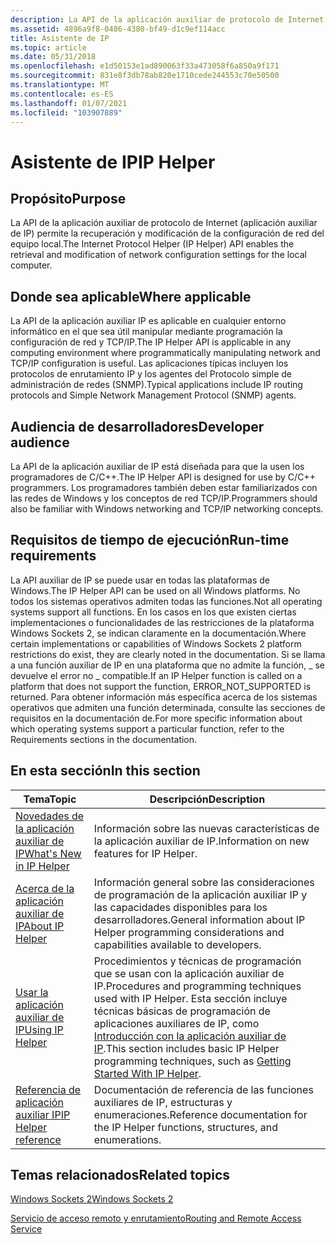 ```yaml
---
description: La API de la aplicación auxiliar de protocolo de Internet (aplicación auxiliar de IP) permite la recuperación y modificación de la configuración de red del equipo local.
ms.assetid: 4896a9f8-0486-4380-bf49-d1c9ef114acc
title: Asistente de IP
ms.topic: article
ms.date: 05/31/2018
ms.openlocfilehash: e1d50153e1ad890063f33a473058f6a850a9f171
ms.sourcegitcommit: 831e8f3db78ab820e1710cede244553c70e50500
ms.translationtype: MT
ms.contentlocale: es-ES
ms.lasthandoff: 01/07/2021
ms.locfileid: "103907889"
---
```

# <a name="ip-helper"></a><span data-ttu-id="f18e1-103">Asistente de IP</span><span class="sxs-lookup"><span data-stu-id="f18e1-103">IP Helper</span></span>

## <a name="purpose"></a><span data-ttu-id="f18e1-104">Propósito</span><span class="sxs-lookup"><span data-stu-id="f18e1-104">Purpose</span></span>

<span data-ttu-id="f18e1-105">La API de la aplicación auxiliar de protocolo de Internet (aplicación auxiliar de IP) permite la recuperación y modificación de la configuración de red del equipo local.</span><span class="sxs-lookup"><span data-stu-id="f18e1-105">The Internet Protocol Helper (IP Helper) API enables the retrieval and modification of network configuration settings for the local computer.</span></span>

## <a name="where-applicable"></a><span data-ttu-id="f18e1-106">Donde sea aplicable</span><span class="sxs-lookup"><span data-stu-id="f18e1-106">Where applicable</span></span>

<span data-ttu-id="f18e1-107">La API de la aplicación auxiliar IP es aplicable en cualquier entorno informático en el que sea útil manipular mediante programación la configuración de red y TCP/IP.</span><span class="sxs-lookup"><span data-stu-id="f18e1-107">The IP Helper API is applicable in any computing environment where programmatically manipulating network and TCP/IP configuration is useful.</span></span> <span data-ttu-id="f18e1-108">Las aplicaciones típicas incluyen los protocolos de enrutamiento IP y los agentes del Protocolo simple de administración de redes (SNMP).</span><span class="sxs-lookup"><span data-stu-id="f18e1-108">Typical applications include IP routing protocols and Simple Network Management Protocol (SNMP) agents.</span></span>

## <a name="developer-audience"></a><span data-ttu-id="f18e1-109">Audiencia de desarrolladores</span><span class="sxs-lookup"><span data-stu-id="f18e1-109">Developer audience</span></span>

<span data-ttu-id="f18e1-110">La API de la aplicación auxiliar de IP está diseñada para que la usen los programadores de C/C++.</span><span class="sxs-lookup"><span data-stu-id="f18e1-110">The IP Helper API is designed for use by C/C++ programmers.</span></span> <span data-ttu-id="f18e1-111">Los programadores también deben estar familiarizados con las redes de Windows y los conceptos de red TCP/IP.</span><span class="sxs-lookup"><span data-stu-id="f18e1-111">Programmers should also be familiar with Windows networking and TCP/IP networking concepts.</span></span>

## <a name="run-time-requirements"></a><span data-ttu-id="f18e1-112">Requisitos de tiempo de ejecución</span><span class="sxs-lookup"><span data-stu-id="f18e1-112">Run-time requirements</span></span>

<span data-ttu-id="f18e1-113">La API auxiliar de IP se puede usar en todas las plataformas de Windows.</span><span class="sxs-lookup"><span data-stu-id="f18e1-113">The IP Helper API can be used on all Windows platforms.</span></span> <span data-ttu-id="f18e1-114">No todos los sistemas operativos admiten todas las funciones.</span><span class="sxs-lookup"><span data-stu-id="f18e1-114">Not all operating systems support all functions.</span></span> <span data-ttu-id="f18e1-115">En los casos en los que existen ciertas implementaciones o funcionalidades de las restricciones de la plataforma Windows Sockets 2, se indican claramente en la documentación.</span><span class="sxs-lookup"><span data-stu-id="f18e1-115">Where certain implementations or capabilities of Windows Sockets 2 platform restrictions do exist, they are clearly noted in the documentation.</span></span> <span data-ttu-id="f18e1-116">Si se llama a una función auxiliar de IP en una plataforma que no admite la función, \_ se devuelve el error no \_ compatible.</span><span class="sxs-lookup"><span data-stu-id="f18e1-116">If an IP Helper function is called on a platform that does not support the function, ERROR\_NOT\_SUPPORTED is returned.</span></span> <span data-ttu-id="f18e1-117">Para obtener información más específica acerca de los sistemas operativos que admiten una función determinada, consulte las secciones de requisitos en la documentación de.</span><span class="sxs-lookup"><span data-stu-id="f18e1-117">For more specific information about which operating systems support a particular function, refer to the Requirements sections in the documentation.</span></span>

## <a name="in-this-section"></a><span data-ttu-id="f18e1-118">En esta sección</span><span class="sxs-lookup"><span data-stu-id="f18e1-118">In this section</span></span>



| <span data-ttu-id="f18e1-119">Tema</span><span class="sxs-lookup"><span data-stu-id="f18e1-119">Topic</span></span>                                                              | <span data-ttu-id="f18e1-120">Descripción</span><span class="sxs-lookup"><span data-stu-id="f18e1-120">Description</span></span>                                                                                                                                                                                                       |
|--------------------------------------------------------------------|-------------------------------------------------------------------------------------------------------------------------------------------------------------------------------------------------------------------|
| [<span data-ttu-id="f18e1-121">Novedades de la aplicación auxiliar de IP</span><span class="sxs-lookup"><span data-stu-id="f18e1-121">What's New in IP Helper</span></span>](what-s-new-in-ip-helper.md)<br/>  | <span data-ttu-id="f18e1-122">Información sobre las nuevas características de la aplicación auxiliar de IP.</span><span class="sxs-lookup"><span data-stu-id="f18e1-122">Information on new features for IP Helper.</span></span><br/>                                                                                                                                                             |
| [<span data-ttu-id="f18e1-123">Acerca de la aplicación auxiliar de IP</span><span class="sxs-lookup"><span data-stu-id="f18e1-123">About IP Helper</span></span>](about-ip-helper.md)<br/>                  | <span data-ttu-id="f18e1-124">Información general sobre las consideraciones de programación de la aplicación auxiliar IP y las capacidades disponibles para los desarrolladores.</span><span class="sxs-lookup"><span data-stu-id="f18e1-124">General information about IP Helper programming considerations and capabilities available to developers.</span></span><br/>                                                                                               |
| [<span data-ttu-id="f18e1-125">Usar la aplicación auxiliar de IP</span><span class="sxs-lookup"><span data-stu-id="f18e1-125">Using IP Helper</span></span>](using-ip-helper.md)<br/>                  | <span data-ttu-id="f18e1-126">Procedimientos y técnicas de programación que se usan con la aplicación auxiliar de IP.</span><span class="sxs-lookup"><span data-stu-id="f18e1-126">Procedures and programming techniques used with IP Helper.</span></span> <span data-ttu-id="f18e1-127">Esta sección incluye técnicas básicas de programación de aplicaciones auxiliares de IP, como [Introducción con la aplicación auxiliar de IP](getting-started-with-ip-helper.md).</span><span class="sxs-lookup"><span data-stu-id="f18e1-127">This section includes basic IP Helper programming techniques, such as [Getting Started With IP Helper](getting-started-with-ip-helper.md).</span></span><br/> |
| [<span data-ttu-id="f18e1-128">Referencia de aplicación auxiliar IP</span><span class="sxs-lookup"><span data-stu-id="f18e1-128">IP Helper reference</span></span>](ip-helper-function-reference.md)<br/> | <span data-ttu-id="f18e1-129">Documentación de referencia de las funciones auxiliares de IP, estructuras y enumeraciones.</span><span class="sxs-lookup"><span data-stu-id="f18e1-129">Reference documentation for the IP Helper functions, structures, and enumerations.</span></span><br/>                                                                                                                     |



 

## <a name="related-topics"></a><span data-ttu-id="f18e1-130">Temas relacionados</span><span class="sxs-lookup"><span data-stu-id="f18e1-130">Related topics</span></span>

<dl> <dt>

[<span data-ttu-id="f18e1-131">Windows Sockets 2</span><span class="sxs-lookup"><span data-stu-id="f18e1-131">Windows Sockets 2</span></span>](/windows/desktop/WinSock/windows-sockets-start-page-2)
</dt> <dt>

[<span data-ttu-id="f18e1-132">Servicio de acceso remoto y enrutamiento</span><span class="sxs-lookup"><span data-stu-id="f18e1-132">Routing and Remote Access Service</span></span>](../rras/routing-start-page.md)
</dt> </dl>

 

